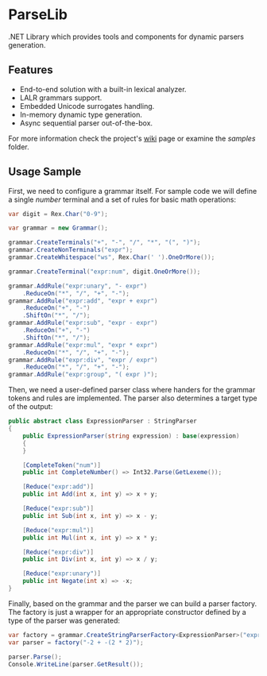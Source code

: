 # ParseLib

.NET Library which provides tools and components for dynamic parsers generation.

## Features

- End-to-end solution with a built-in lexical analyzer.
- LALR grammars support.
- Embedded Unicode surrogates handling.
- In-memory dynamic type generation.
- Async sequential parser out-of-the-box.

For more information check the project's [wiki](https://github.com/ryanovic/ParseLib/wiki) page or examine the _samples_ folder.

## Usage Sample

First, we need to configure a grammar itself. For sample code we will define a single _number_ terminal and a set of rules for basic math operations:

```c#
var digit = Rex.Char("0-9");

var grammar = new Grammar();

grammar.CreateTerminals("+", "-", "/", "*", "(", ")");
grammar.CreateNonTerminals("expr");
grammar.CreateWhitespace("ws", Rex.Char(' ').OneOrMore());

grammar.CreateTerminal("expr:num", digit.OneOrMore());

grammar.AddRule("expr:unary", "- expr")
    .ReduceOn("*", "/", "+", "-");
grammar.AddRule("expr:add", "expr + expr")
    .ReduceOn("+", "-")
    .ShiftOn("*", "/");
grammar.AddRule("expr:sub", "expr - expr")
    .ReduceOn("+", "-")
    .ShiftOn("*", "/");
grammar.AddRule("expr:mul", "expr * expr")
    .ReduceOn("*", "/", "+", "-");
grammar.AddRule("expr:div", "expr / expr")
    .ReduceOn("*", "/", "+", "-");
grammar.AddRule("expr:group", "( expr )");
```

Then, we need a user-defined parser class where handers for the grammar tokens and rules are implemented. The parser also determines a target type of the output:

```c#
public abstract class ExpressionParser : StringParser
{
    public ExpressionParser(string expression) : base(expression)
    {
    }

    [CompleteToken("num")]
    public int CompleteNumber() => Int32.Parse(GetLexeme());

    [Reduce("expr:add")]
    public int Add(int x, int y) => x + y;

    [Reduce("expr:sub")]
    public int Sub(int x, int y) => x - y;

    [Reduce("expr:mul")]
    public int Mul(int x, int y) => x * y;

    [Reduce("expr:div")]
    public int Div(int x, int y) => x / y;

    [Reduce("expr:unary")]
    public int Negate(int x) => -x;
}
```

Finally, based on the grammar and the parser we can build a parser factory. The factory is just a wrapper for an appropriate constructor defined by a type of the parser was generated: 

``` C#
var factory = grammar.CreateStringParserFactory<ExpressionParser>("expr");
var parser = factory("-2 + -(2 * 2)");

parser.Parse();
Console.WriteLine(parser.GetResult());
```
